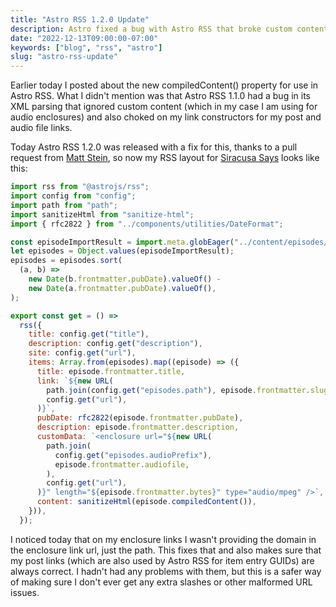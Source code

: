 ```yaml
---
title: "Astro RSS 1.2.0 Update"
description: Astro fixed a bug with Astro RSS that broke custom content.
date: "2022-12-13T09:00:00-07:00"
keywords: ["blog", "rss", "astro"]
slug: "astro-rss-update"
---
```


Earlier today I posted about the new compiledContent() property for use in Astro RSS. What I didn't mention was that Astro RSS 1.1.0 had a bug in its XML parsing that ignored custom content (which in my case I am using for audio enclosures) and also choked on my link constructors for my post and audio file links.

Today Astro RSS 1.2.0 was released with a fix for this, thanks to a pull request from [Matt Stein](https://github.com/mattstein), so now my RSS layout for [Siracusa Says](https://siracusasays.com) looks like this:

```javascript title="src/pages/rss.xml.js"
import rss from "@astrojs/rss";
import config from "config";
import path from "path";
import sanitizeHtml from "sanitize-html";
import { rfc2822 } from "../components/utilities/DateFormat";

const episodeImportResult = import.meta.globEager("../content/episodes/*.md");
let episodes = Object.values(episodeImportResult);
episodes = episodes.sort(
  (a, b) =>
    new Date(b.frontmatter.pubDate).valueOf() -
    new Date(a.frontmatter.pubDate).valueOf(),
);

export const get = () =>
  rss({
    title: config.get("title"),
    description: config.get("description"),
    site: config.get("url"),
    items: Array.from(episodes).map((episode) => ({
      title: episode.frontmatter.title,
      link: `${new URL(
        path.join(config.get("episodes.path"), episode.frontmatter.slug),
        config.get("url"),
      )}`,
      pubDate: rfc2822(episode.frontmatter.pubDate),
      description: episode.frontmatter.description,
      customData: `<enclosure url="${new URL(
        path.join(
          config.get("episodes.audioPrefix"),
          episode.frontmatter.audiofile,
        ),
        config.get("url"),
      )}" length="${episode.frontmatter.bytes}" type="audio/mpeg" />`,
      content: sanitizeHtml(episode.compiledContent()),
    })),
  });
```

I noticed today that on my enclosure links I wasn't providing the domain in the enclosure link url, just the path. This fixes that and also makes sure that my post links (which are also used by Astro RSS for item entry GUIDs) are always correct. I hadn't had any problems with them, but this is a safer way of making sure I don't ever get any extra slashes or other malformed URL issues.
